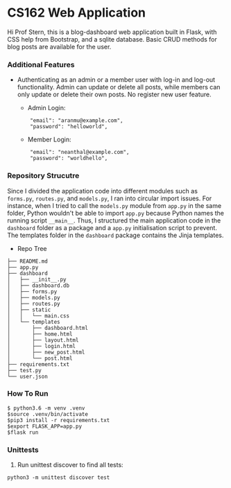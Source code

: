 # CS162 Web Application
Hi Prof Stern, this is a blog-dashboard web application built in Flask, with CSS help from Bootstrap, and a sqlite database. Basic CRUD methods for blog posts are available for the user. 

### Additional Features
- Authenticating as an admin or a member user with log-in and log-out functionality. Admin can update or delete all posts, while members can only update or delete their own posts. No register new user feature.

  - Admin Login:
  ```
      "email": "aranmu@example.com",
      "password": "helloworld",
  ```

  - Member Login:
  ```
      "email": "neanthal@example.com",
      "password": "worldhello",
  ```

### Repository Strucutre
Since I divided the application code into different modules such as ```forms.py```, ```routes.py```, and ```models.py```, I ran into circular import issues. For instance, when I tried to call the ```models.py``` module from ```app.py``` in the same folder, Python wouldn't be able to import ```app.py``` because Python names the running script ```__main__```. Thus, I structured the main application code in the ```dashboard``` folder as a package and a ```app.py``` initialisation script to prevent. The templates folder in the ```dashboard``` package contains the Jinja templates.

- Repo Tree
```
├── README.md
├── app.py
├── dashboard
│   ├── __init__.py
│   ├── dashboard.db
│   ├── forms.py
│   ├── models.py
│   ├── routes.py
│   ├── static
│   │   └── main.css
│   └── templates
│       ├── dashboard.html
│       ├── home.html
│       ├── layout.html
│       ├── login.html
│       ├── new_post.html
│       └── post.html
├── requirements.txt
├── test.py
└── user.json
```

### How To Run
```
$ python3.6 -m venv .venv 
$source .venv/bin/activate
$pip3 install -r requirements.txt
$export FLASK_APP=app.py
$flask run
```


### Unittests
1. Run unittest discover to find all tests:
```
python3 -m unittest discover test
```

